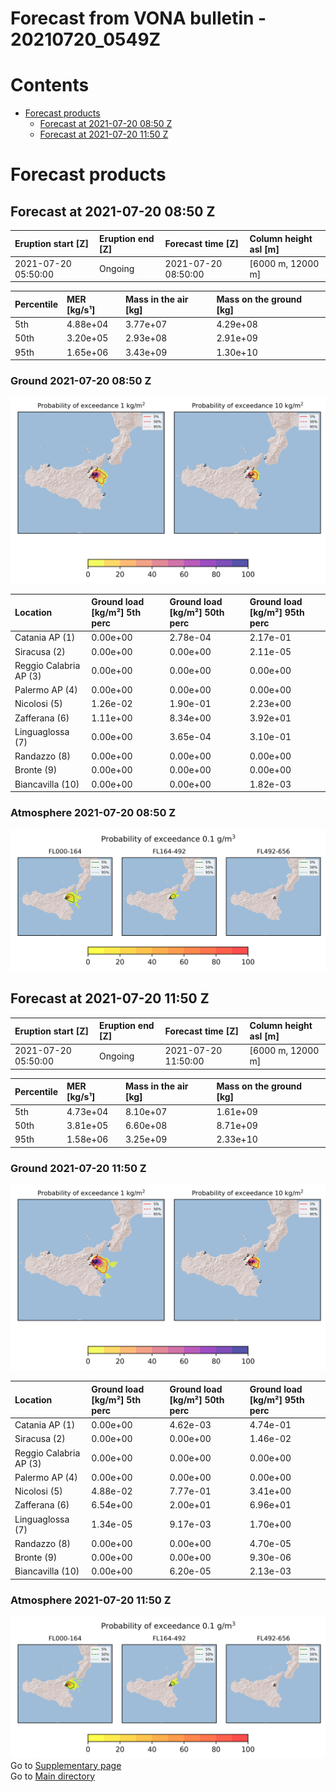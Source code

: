 
Forecast from VONA bulletin - 20210720_0549Z
============================================

Contents
========

* [Forecast products](#forecast-products)
	* [Forecast at 2021-07-20 08:50 Z](#forecast-at-2021-07-20-0850-z)
	* [Forecast at 2021-07-20 11:50 Z](#forecast-at-2021-07-20-1150-z)

# Forecast products

## Forecast at 2021-07-20 08:50 Z
  

|Eruption start [Z]|Eruption end [Z]|Forecast time [Z]|Column height asl [m]|
| :--- | :--- | :--- | :--- |
|2021-07-20 05:50:00|Ongoing|2021-07-20 08:50:00|[6000 m, 12000 m]|
  
  

|Percentile|MER [kg/s¹]|Mass in the air [kg]|Mass on the ground [kg]|
| :--- | :--- | :--- | :--- |
|5th|4.88e+04|3.77e+07|4.29e+08|
|50th|3.20e+05|2.93e+08|2.91e+09|
|95th|1.65e+06|3.43e+09|1.30e+10|
  

### Ground 2021-07-20 08:50 Z
  
![](./figures/probability_grd_2021_07_20_0850_scenario_1.png)  
  
  
  
  
  
  
  
  
  

|Location|Ground load [kg/m²] 5th perc|Ground load [kg/m²] 50th perc|Ground load [kg/m²] 95th perc|
| :--- | :--- | :--- | :--- |
|Catania AP (1)|0.00e+00|2.78e-04|2.17e-01|
|Siracusa (2)|0.00e+00|0.00e+00|2.11e-05|
|Reggio Calabria AP (3)|0.00e+00|0.00e+00|0.00e+00|
|Palermo AP (4)|0.00e+00|0.00e+00|0.00e+00|
|Nicolosi (5)|1.26e-02|1.90e-01|2.23e+00|
|Zafferana (6)|1.11e+00|8.34e+00|3.92e+01|
|Linguaglossa (7)|0.00e+00|3.65e-04|3.10e-01|
|Randazzo (8)|0.00e+00|0.00e+00|0.00e+00|
|Bronte (9)|0.00e+00|0.00e+00|0.00e+00|
|Biancavilla (10)|0.00e+00|0.00e+00|1.82e-03|
  

### Atmosphere 2021-07-20 08:50 Z
  
![](./figures/probability_air_2021_07_20_0850_scenario_1_conclev_1.png)
## Forecast at 2021-07-20 11:50 Z
  

|Eruption start [Z]|Eruption end [Z]|Forecast time [Z]|Column height asl [m]|
| :--- | :--- | :--- | :--- |
|2021-07-20 05:50:00|Ongoing|2021-07-20 11:50:00|[6000 m, 12000 m]|
  
  

|Percentile|MER [kg/s¹]|Mass in the air [kg]|Mass on the ground [kg]|
| :--- | :--- | :--- | :--- |
|5th|4.73e+04|8.10e+07|1.61e+09|
|50th|3.81e+05|6.60e+08|8.71e+09|
|95th|1.58e+06|3.25e+09|2.33e+10|
  

### Ground 2021-07-20 11:50 Z
  
![](./figures/probability_grd_2021_07_20_1150_scenario_1.png)  
  
  
  
  
  
  
  
  
  

|Location|Ground load [kg/m²] 5th perc|Ground load [kg/m²] 50th perc|Ground load [kg/m²] 95th perc|
| :--- | :--- | :--- | :--- |
|Catania AP (1)|0.00e+00|4.62e-03|4.74e-01|
|Siracusa (2)|0.00e+00|0.00e+00|1.46e-02|
|Reggio Calabria AP (3)|0.00e+00|0.00e+00|0.00e+00|
|Palermo AP (4)|0.00e+00|0.00e+00|0.00e+00|
|Nicolosi (5)|4.88e-02|7.77e-01|3.41e+00|
|Zafferana (6)|6.54e+00|2.00e+01|6.96e+01|
|Linguaglossa (7)|1.34e-05|9.17e-03|1.70e+00|
|Randazzo (8)|0.00e+00|0.00e+00|4.70e-05|
|Bronte (9)|0.00e+00|0.00e+00|9.30e-06|
|Biancavilla (10)|0.00e+00|6.20e-05|2.13e-03|
  

### Atmosphere 2021-07-20 11:50 Z
  
![](./figures/probability_air_2021_07_20_1150_scenario_1_conclev_1.png)  
Go to [Supplementary page](Supplementary_page.md)  
Go to [Main directory](https://github.com/federicapardini/Real_time_ash_forecast)